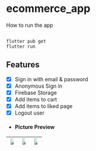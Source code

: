 # ecommerce_app

How to run the app
```

flutter pub get
flutter run

```

## Features

  * [x] Sign in with email & password
  * [x] Anonymous Sign in
  * [x] Firebase Storage
  * [x] Add items to cart
  * [x] Add items to liked page
  * [x] Logout user

- #### Picture Preview

| <img src= "https://github.com/metatony/ecomm-v2/assets/98693285/58183958-032a-4d43-b4f2-c4bd4aa628af" style="max-width: 50%"> | <img src= "https://github.com/metatony/ecomm-v2/assets/98693285/c9d98c41-bf74-4bb0-8b25-2da72d9d3d22" style="max-width: 50%"> | <img src= "https://github.com/metatony/ecomm-v2/assets/98693285/55a4fd0e-aadb-43ec-94b5-ab1c7406f8ef" style="max-width: 50%"> |
| -------------------------------------------- | ---------------------------------- | ---------------------------------- |
